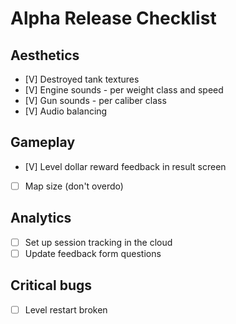 # Alpha Release Checklist 
## Aesthetics
- [V] Destroyed tank textures
- [V] Engine sounds - per weight class and speed
- [V] Gun sounds - per caliber class
- [V] Audio balancing
## Gameplay
- [V] Level dollar reward feedback in result screen
- [ ] Map size (don't overdo)
## Analytics
- [ ] Set up session tracking in the cloud
- [ ] Update feedback form questions
## Critical bugs
- [ ] Level restart broken